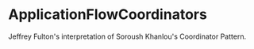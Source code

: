# ApplicationFlowCoordinators

Jeffrey Fulton's interpretation of Soroush Khanlou's Coordinator Pattern.
